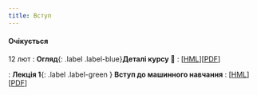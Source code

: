 ```yaml
---
title: Вступ 
---
```


#### Очікується

12 лют 
: **Огляд**{: .label .label-blue}**Деталі курсу 👋**
  : [[HML](https://ykochura.github.io/--/?p=course-details.md#1)][[PDF](https://ykochura.github.io/--/pdf/course-details.pdf)]

: **Лекція 1**{: .label .label-green } **Вступ до машинного навчання**
  : [[HML](https://ykochura.github.io/--/?p=lecture1.md#1)][[PDF](https://ykochura.github.io/--/pdf/lecture1.pdf)]

<!-- 12 лют
: **Лекція 2**{: .label .label-green } **Вступ до машинного навчання**
  : [[HML](https://ykochura.github.io/--/?p=lecture1.md#1)][[PDF](https://ykochura.github.io/--/pdf/lecture1.pdf)] -->

<!-- : **Книга 📚**{: .label .label-red}**Для читання**
  : [MLE Ch. 1, pp. 1-21](http://bit.ly/MLEbook-Chapter1) <br> [HPML Ch. 1, pp. 1-9](http://bit.ly/theMLbook-Chapter-1) -->




